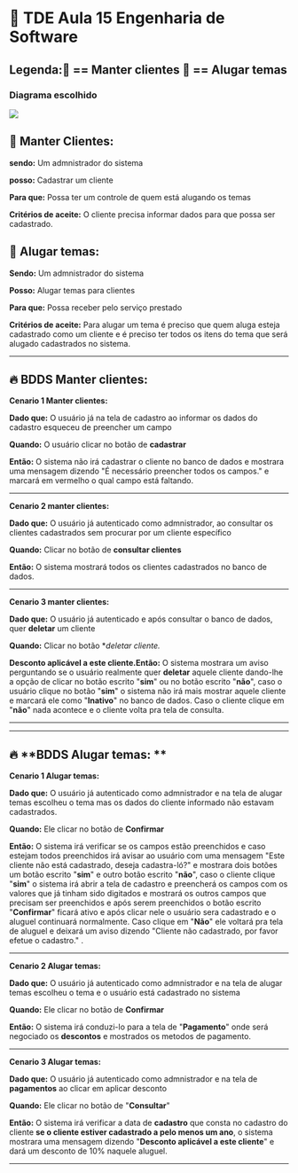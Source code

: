 # :book: TDE Aula 15 Engenharia de Software



## Legenda::scroll: == Manter clientes    :money_with_wings: == Alugar temas

### 														

### 																Diagrama escolhido

![](/home/diogo/Pictures/astah_print.png)

## :scroll: Manter Clientes: 

**sendo:** Um admnistrador do sistema

**posso:** Cadastrar um cliente

**Para que:** Possa ter um controle de quem está alugando os temas

**Critérios de aceite:** O cliente precisa informar dados para que possa ser cadastrado.

## :money_with_wings: **Alugar temas:**

**Sendo:** Um admnistrador do sistema

**Posso:** Alugar temas para clientes

**Para que:** Possa receber pelo serviço prestado

**Critérios de aceite:** Para alugar um tema é preciso que quem aluga esteja cadastrado como um cliente e é preciso ter todos os itens do tema que será alugado cadastrados no sistema.

---

## :fire: **BDDS Manter clientes:**

**Cenario 1 Manter clientes:**

**Dado que:** O usuário já na tela de cadastro ao informar os dados do cadastro esqueceu de preencher um campo

**Quando:** O usuário clicar no botão de **cadastrar**

**Então:** O sistema não irá cadastrar o cliente no banco de dados e mostrara uma mensagem dizendo "É necessário preencher todos os campos." e marcará em vermelho o qual campo está faltando.

------------------------------------------------------------

**Cenario 2 manter clientes:**

**Dado que:** O usuário já autenticado como admnistrador, ao consultar os clientes cadastrados sem procurar por um cliente específico

**Quando:** Clicar no botão de **consultar clientes** 

**Então:** O sistema mostrará todos os clientes cadastrados no banco de dados.

----------------------------

**Cenario 3 manter clientes:**

**Dado que:** O usuário já autenticado e após consultar o banco de dados, quer **deletar** um cliente 

**Quando:** Clicar no botão **deletar cliente.*

**Desconto aplicável a este cliente.Então:** O sistema mostrara um aviso perguntando se o usuário realmente quer **deletar** aquele cliente dando-lhe a opção de clicar no botão escrito "**sim**" ou no botão escrito "**não**", caso o usuário clique no botão "**sim**" o sistema não irá mais mostrar aquele cliente e marcará ele como "**Inativo**" no banco de dados. Caso o cliente clique em "**não**" nada acontece e o cliente volta pra tela de consulta.

----------



----

## :fire: **BDDS Alugar temas: **

**Cenario 1 Alugar temas:**

**Dado que:** O usuário já autenticado como admnistrador e na tela de alugar temas escolheu o tema mas os dados do cliente informado não estavam cadastrados.

**Quando:** Ele clicar no botão de **Confirmar**

**Então:** O sistema irá verificar se os campos estão preenchidos e caso estejam todos preenchidos irá avisar ao usuário com uma mensagem "Este cliente não está cadastrado, deseja cadastra-ló?" e mostrara dois botões um botão escrito "**sim**" e outro botão  escrito "**não**", caso o cliente clique "**sim**" o sistema irá abrir a tela de cadastro e preencherá os campos com os valores que já tinham sido digitados e mostrará os outros campos que precisam ser preenchidos e após serem preenchidos o botão escrito "**Confirmar**" ficará ativo e após clicar nele o usuário sera cadastrado e o aluguel continuará normalmente.  Caso clique em "**Não**" ele voltará pra tela de aluguel e deixará um aviso dizendo "Cliente não cadastrado, por favor efetue o cadastro." .

----------------------------

**Cenario 2 Alugar temas:**

**Dado que:** O usuário já autenticado como admnistrador e na tela de alugar temas escolheu o tema e o usuário está cadastrado no sistema

**Quando:** Ele clicar no botão de **Confirmar**

**Então:** O sistema irá conduzi-lo para a tela de "**Pagamento**" onde será negociado os **descontos** e  mostrados os metodos de pagamento.

-----

**Cenario 3 Alugar temas:**

**Dado que:** O usuário já autenticado como admnistrador e na tela de **pagamentos** ao clicar em aplicar desconto

**Quando:** Ele clicar no botão de "**Consultar**"

**Então:** O sistema irá verificar a data de **cadastro** que consta no cadastro do cliente **se o cliente estiver cadastrado a pelo menos um ano**, o sistema mostrara uma mensagem dizendo "**Desconto aplicável a este cliente**" e dará um desconto de 10% naquele aluguel.

-----

 